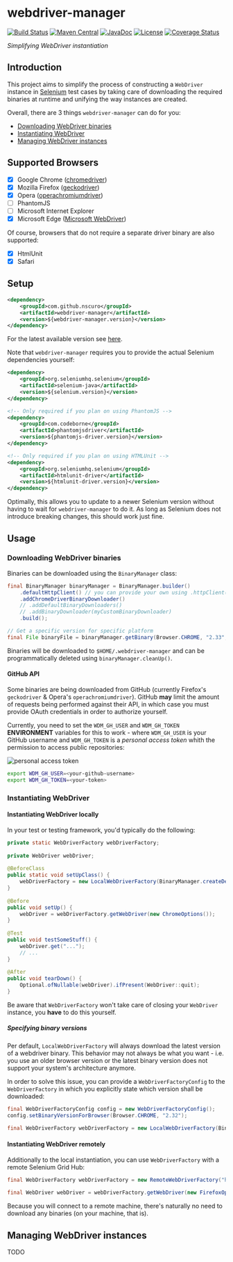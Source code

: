 # webdriver-manager
[![Build Status](https://travis-ci.org/nscuro/webdriver-manager.svg?branch=master)](https://travis-ci.org/nscuro/webdriver-manager)
[![Maven Central](https://maven-badges.herokuapp.com/maven-central/com.github.nscuro/webdriver-manager/badge.svg)](https://maven-badges.herokuapp.com/maven-central/com.github.nscuro/webdriver-manager)
[![JavaDoc](http://javadoc-badge.appspot.com/com.github.nscuro/webdriver-manager.svg?label=javadoc)](https://nscuro.github.com/webdriver-manager/javadoc)
[![License](http://img.shields.io/:license-apache-brightgreen.svg)](http://www.apache.org/licenses/LICENSE-2.0.html)
[![Coverage Status](https://coveralls.io/repos/github/nscuro/webdriver-manager/badge.svg?branch=master)](https://coveralls.io/github/nscuro/webdriver-manager?branch=master)

*Simplifying WebDriver instantiation*

## Introduction
This project aims to simplify the process of constructing a `WebDriver` instance in [Selenium](https://github.com/SeleniumHQ/selenium) test cases
by taking care of downloading the required binaries at runtime and unifying the way instances are created.

Overall, there are 3 things `webdriver-manager` can do for you:
- [Downloading WebDriver binaries](#downloading-webdriver-binaries)
- [Instantiating WebDriver](#instantiating-webdriver)
- [Managing WebDriver instances](#managing-webdriver-instances)

## Supported Browsers
- [x] Google Chrome ([chromedriver](https://sites.google.com/a/chromium.org/chromedriver/))
- [x] Mozilla Firefox ([geckodriver](https://github.com/mozilla/geckodriver))
- [x] Opera ([operachromiumdriver](https://github.com/operasoftware/operachromiumdriver))
- [ ] PhantomJS
- [ ] Microsoft Internet Explorer
- [x] Microsoft Edge ([Microsoft WebDriver](https://developer.microsoft.com/en-us/microsoft-edge/tools/webdriver/))
 
Of course, browsers that do not require a separate driver binary are also supported:
- [x] HtmlUnit
- [x] Safari

## Setup
```xml
<dependency>
    <groupId>com.github.nscuro</groupId>
    <artifactId>webdriver-manager</artifactId>
    <version>${webdriver-manager.version}</version>
</dependency>
```
For the latest available version see [here](https://github.com/nscuro/webdriver-manager/releases).

Note that `webdriver-manager` requires you to provide the actual Selenium dependencies yourself:
```xml
<dependency>
    <groupId>org.seleniumhq.selenium</groupId>
    <artifactId>selenium-java</artifactId>
    <version>${selenium.version}</version>
</dependency>

<!-- Only required if you plan on using PhantomJS -->
<dependency>
    <groupId>com.codeborne</groupId>
    <artifactId>phantomjsdriver</artifactId>
    <version>${phantomjs-driver.version}</version>
</dependency>

<!-- Only required if you plan on using HTMLUnit -->
<dependency>
    <groupId>org.seleniumhq.selenium</groupId>
    <artifactId>htmlunit-driver</artifactId>
    <version>${htmlunit-driver.version}</version>
</dependency>
```
Optimally, this allows you to update to a newer Selenium version without having to wait for
`webdriver-manager` to do it. As long as Selenium does not introduce breaking changes, this
should work just fine.

## Usage

### Downloading WebDriver binaries
Binaries can be downloaded using the `BinaryManager` class:
```java
final BinaryManager binaryManager = BinaryManager.builder()
    .defaultHttpClient() // you can provide your own using .httpClient(myHttpClient)
    .addChromeDriverBinaryDownloader()
    // .addDefaultBinaryDownloaders()
    // .addBinaryDownloader(myCustomBinaryDownloader)
    .build();

// Get a specific version for specific platform
final File binaryFile = binaryManager.getBinary(Browser.CHROME, "2.33", Os.WINDOWS, Architecture.X64);
```
Binaries will be downloaded to `$HOME/.webdriver-manager` and can be programmatically deleted 
using `binaryManager.cleanUp()`.

#### GitHub API
Some binaries are being downloaded from GitHub (currently Firefox's `geckodriver` & Opera's `operachromiumdriver`).
GitHub **may** limit the amount of requests being performed against their API, in which case you must
provide OAuth credentials in order to authorize yourself.

Currently, you need to set the `WDM_GH_USER` and `WDM_GH_TOKEN` **ENVIRONMENT** variables for
this to work - where `WDM_GH_USER` is your GitHub username and `WDM_GH_TOKEN` is a *personal access token*
whith the permission to access public repositories:

![personal access token](https://i.imgur.com/Lm6cWAN.png)

```bash
export WDM_GH_USER=<your-github-username>
export WDM_GH_TOKEN=<your-token>
```

### Instantiating WebDriver

#### Instantiating WebDriver locally
In your test or testing framework, you'd typically do the following:
```java
private static WebDriverFactory webDriverFactory;
 
private WebDriver webDriver;
 
@BeforeClass
public static void setUpClass() {
    webDriverFactory = new LocalWebDriverFactory(BinaryManager.createDefault());
}
 
@Before
public void setUp() {
    webDriver = webDriverFactory.getWebDriver(new ChromeOptions());
}
 
@Test
public void testSomeStuff() {
    webDriver.get("...");
    // ...
}
 
@After
public void tearDown() {
    Optional.ofNullable(webDriver).ifPresent(WebDriver::quit);
}
```
Be aware that `WebDriverFactory` won't take care of closing your `WebDriver` instance, you **have** to do this yourself.

##### Specifying binary versions
Per default, `LocalWebDriverFactory` will always download the latest version of a webdriver binary.
This behavior may not always be what you want - i.e. you use an older browser version or the latest binary version
does not support your system's architecture anymore.

In order to solve this issue, you can provide a `WebDriverFactoryConfig` to the `WebDriverFactory` in which you explicitly
state which version shall be downloaded:
```java
final WebDriverFactoryConfig config = new WebDriverFactoryConfig();
config.setBinaryVersionForBrowser(Browser.CHROME, "2.32");
 
final WebDriverFactory webDriverFactory = new LocalWebDriverFactory(BinaryManager.createDefault(), config);
```

#### Instantiating WebDriver remotely
Additionally to the local instantiation, you can use `WebDriverFactory` with a remote Selenium Grid Hub:
```java
final WebDriverFactory webDriverFactory = new RemoteWebDriverFactory("http://my-grid-host:4444/wd/hub");
 
final WebDriver webDriver = webDriverFactory.getWebDriver(new FirefoxOptions());
```

Because you will connect to a remote machine, there's naturally no need to download any binaries (on your machine, that is).

## Managing WebDriver instances
TODO
